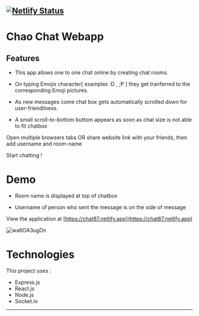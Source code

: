 [![Netlify Status](https://api.netlify.com/api/v1/badges/3dd71143-2720-47d0-827b-8e83f4334a9d/deploy-status)](https://app.netlify.com/sites/tender-mccarthy-f78a63/deploys)
---

# Chao Chat Webapp

## Features

- This app allows one to one chat online by creating chat rooms. 
 
 - On typing Emojis character[ examples :D , ;P ] they get tranferred to the corresponding Emoji pictures.

 - As new messages come chat box gets automatically scrolled down for user-friendliness.
 
 - A small scroll-to-bottom buttom appears as soon as chat size is not able to fit chatbox

Open multiple browsers tabs OR share website link with your friends, then add username and room-name

Start chatting !

# Demo

- Room name is displayed  at top of chatbox

- Username of person who sent the message is on the side of message

View the application at [https://chat87.netlify.app](https://chat87.netlify.app)

![wa6OA3ugDn](https://user-images.githubusercontent.com/73309402/138856874-bd65e2ad-9a2a-4886-9b2e-5d357376f429.gif)


# Technologies

This project uses :

- Express.js
- React.js
- Node.js
- Socket.io


---

